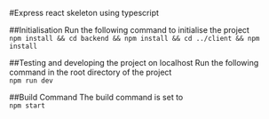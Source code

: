 #Express react skeleton using typescript

##Initialisation
Run the following command to initialise the project  
`npm install && cd backend && npm install && cd ../client && npm install`

##Testing and developing the project on localhost
Run the following command in the root directory of the project  
`npm run dev`

##Build Command 
The build command is set to   
`npm start`